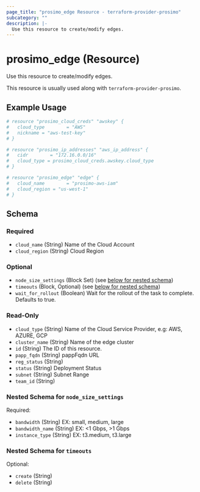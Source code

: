 ```yaml
---
page_title: "prosimo_edge Resource - terraform-provider-prosimo"
subcategory: ""
description: |-
  Use this resource to create/modify edges.
---
```


# prosimo_edge (Resource)

Use this resource to create/modify edges.

This resource is usually used along with `terraform-provider-prosimo`.



## Example Usage

```terraform
# resource "prosimo_cloud_creds" "awskey" {
#   cloud_type        = "AWS"
#   nickname = "aws-test-key"
# }

# resource "prosimo_ip_addresses" "aws_ip_address" {
#   cidr        = "172.16.0.0/16"
#   cloud_type = prosimo_cloud_creds.awskey.cloud_type
# }

# resource "prosimo_edge" "edge" {
#   cloud_name        = "prosimo-aws-iam"
#   cloud_region = "us-west-1"
# }
```

<!-- schema generated by tfplugindocs -->
## Schema

### Required

- `cloud_name` (String) Name of the Cloud Account
- `cloud_region` (String) Cloud Region

### Optional

- `node_size_settings` (Block Set) (see [below for nested schema](#nestedblock--node_size_settings))
- `timeouts` (Block, Optional) (see [below for nested schema](#nestedblock--timeouts))
- `wait_for_rollout` (Boolean) Wait for the rollout of the task to complete. Defaults to true.

### Read-Only

- `cloud_type` (String) Name of the Cloud Service Provider, e.g: AWS, AZURE, GCP
- `cluster_name` (String) Name of the edge cluster
- `id` (String) The ID of this resource.
- `papp_fqdn` (String) pappFqdn URL
- `reg_status` (String)
- `status` (String) Deployment Status
- `subnet` (String) Subnet Range
- `team_id` (String)

<a id="nestedblock--node_size_settings"></a>
### Nested Schema for `node_size_settings`

Required:

- `bandwidth` (String) EX: small, medium, large
- `bandwidth_name` (String) EX: <1 Gbps, >1 Gbps
- `instance_type` (String) EX: t3.medium, t3.large


<a id="nestedblock--timeouts"></a>
### Nested Schema for `timeouts`

Optional:

- `create` (String)
- `delete` (String)

